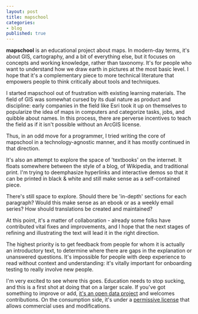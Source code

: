 ```yaml
---
layout: post
title: mapschool
categories:
- blog
published: true
---
```


**mapschool** is an educational project about maps. In modern-day terms, it's about GIS,
cartography, and a bit of everything else, but it focuses on concepts and
working knowledge, rather than taxonomy. It's for people who want to understand
how we draw earth in pictures at the most basic level. I hope that it's a
complementary piece to more technical literature that empowers people to
think critically about tools and techniques.

I started mapschool out of frustration with existing learning materials. The
field of GIS was somewhat cursed by its dual nature as product and discipline:
early companies in the field like Esri took it up on themselves to popularize
the idea of maps in computers and categorize tasks, jobs, and quibble
about names. In this process, there are perverse incentives to teach the field
as if it isn't possible without an ArcGIS license.

Thus, in an odd move for a programmer, I tried writing the core of mapschool
in a technology-agnostic manner, and it has mostly continued in that direction.

It's also an attempt to explore the space of 'textbooks' on the internet.
It floats somewhere between the style of a blog, of Wikipedia, and traditional
print. I'm trying to deemphasize hyperlinks and interactive demos
so that it can be printed in black & white and still make sense as a
self-contained piece.

There's still space to explore. Should there be 'in-depth' sections for
each paragraph? Would this make sense as an ebook or as a weekly email series?
How should translations be created and maintained?

At this point, it's a matter of collaboration - already some folks have contributed
vital fixes and improvements, and I hope that the next stages of refining
and illustrating the text will lead it in the right direction.

The highest priority is to get feedback from people for whom it is actually
an introductory text, to determine where there are gaps in the explanation or unanswered
questions. It's impossible for people with deep experience to read without
context and understanding: it's vitally important for onboarding testing to really
involve new people.

I'm very excited to see where this goes. Education needs to stop sucking, and
this is a first shot at doing that on a larger scale. If you've got something
to improve or add, [it's an open data project](https://github.com/tmcw/mapschool)
and welcomes contributions. On the consumption side, it's under a
[permissive license](http://creativecommons.org/licenses/by/3.0/deed.en_US) that
allows commercial uses and modifications.
